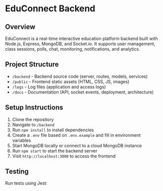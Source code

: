 # EduConnect Backend

## Overview

EduConnect is a real-time interactive education platform backend built with Node.js, Express, MongoDB, and Socket.io. It supports user management, class sessions, polls, chat, monitoring, notifications, and analytics.

## Project Structure

- `/backend` - Backend source code (server, routes, models, services)
- `/public` - Frontend static assets (HTML, CSS, JS, images)
- `/logs` - Log files (application and access logs)
- `/docs` - Documentation (API, socket events, deployment, architecture)

## Setup Instructions

1. Clone the repository  
2. Navigate to `/backend`  
3. Run `npm install` to install dependencies  
4. Create a `.env` file based on `.env.example` and fill in environment variables  
5. Start MongoDB locally or connect to a cloud MongoDB instance  
6. Run `npm start` to start the backend server  
7. Visit `http://localhost:3000` to access the frontend  

## Testing

Run tests using Jest:  
